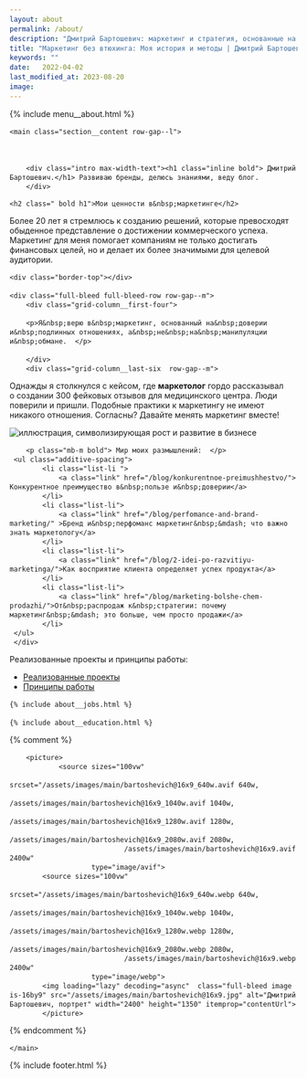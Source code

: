 ```yaml
---
layout: about
permalink: /about/
description: "Дмитрий Бартошевич: маркетинг и стратегия, основанные на уникальных отличиях и доверии. Узнайте больше о моей профессиональной истории здесь." 
title: "Маркетинг без втюхинга: Моя история и методы | Дмитрий Бартошевич"
keywords: ""
date:   2022-04-02
last_modified_at: 2023-08-20
image:
---
```



<div class="body__container">
  
  {% include menu__about.html %}

 <div itemscope itemtype="https://schema.org/AboutPage">
    <div itemprop="author" itemscope itemtype="https://schema.org/LocalBusiness">
    <meta itemprop="name" content="Дмитрий Бартошевич">
    <meta itemprop="description" content="консультант по маркетингу и стратегии">
    <meta itemprop="email" content="dmitry@bartoshevich">
    <meta itemprop="telephone" content="+375297753340">
     <link itemprop="sameAs" href="https://bartoshevich.by/">
      <link itemprop="sameAs" href="https://www.linkedin.com/in/bartoshevich">
      <link itemprop="sameAs" href="https://www.facebook.com/bartoshevichby/">
      <link itemprop="sameAs" href="https://twitter.com/dbartoshevich">
      <link itemprop="sameAs" href="https://t.me/bartoshevich">
    <div itemprop="address" itemscope itemtype="https://schema.org/PostalAddress">
        <meta itemprop="streetAddress" content="ул. Ольшевского, 22">
        <meta itemprop="addressLocality" content="Минск, Беларусь">
        <meta itemprop="postalCode" content="220073">
    </div>
    <meta itemprop="priceRange" content="$$"> 
    <meta itemprop="openingHours" content="Пн-Сб 09:00-18:00">
    <link itemprop="image" href="/assets/images/main/bartoshevich@16x9.jpg">
    <link itemprop="image" href="/assets/images/main/bartoshevich@4x3.jpg">
    <link itemprop="image" href="/assets/images/main/bartoshevich@1x1.jpg">
  </div>



    <main class="section__content row-gap--l">
        


        <div class="intro max-width-text"><h1 class="inline bold"> Дмитрий Бартошевич.</h1> Развиваю бренды, делюсь знаниями, веду блог. 
        </div>



<section class="full-bleed  row-gap--m">
    

    <h2 class=" bold h1">Мои ценности в&nbsp;маркетинге</h2>
<p>Более 20&nbsp;лет я&nbsp;стремлюсь к&nbsp;созданию решений, которые превосходят обыденное представление о&nbsp;достижении коммерческого успеха. Маркетинг для меня помогает компаниям не&nbsp;только достигать финансовых целей, но&nbsp;и&nbsp;делает их&nbsp;более значимыми для целевой аудитории. </p>
 
    
    <div class="border-top"></div>   
    
    <div class="full-bleed full-bleed-row row-gap--m">
        <div class="grid-column__first-four">

        <p>Я&nbsp;верю в&nbsp;маркетинг, основанный на&nbsp;доверии и&nbsp;подлинных отношениях, а&nbsp;не&nbsp;на&nbsp;манипуляции и&nbsp;обмане.  </p>
 
        </div>
        <div class="grid-column__last-six  row-gap--m">
<p>Однажды я&nbsp;столкнулся с&nbsp;кейсом, где <b>маркетолог</b> гордо рассказывал о&nbsp;создании 300 фейковых отзывов для медицинского центра. Люди поверили и&nbsp;пришли. Подобные практики к&nbsp;маркетингу не&nbsp;имеют никакого отношения. Согласны? Давайте менять маркетинг вместе!</p>  
        </div>
    </div>



<div class="full-bleed"  itemprop="image" itemscope itemtype="http://schema.org/ImageObject">	
		<link itemprop="url" href="https://res.cloudinary.com/bartoshevich/image/upload/f_auto,q_auto/v1700939446/site/ef.png" />
    
 <img class="full-bleed image" sizes="100vw" 
			srcset="https://res.cloudinary.com/bartoshevich/image/upload/w_640/f_auto,q_auto/v1700939446/site/ef.png 640w,
			https://res.cloudinary.com/bartoshevich/image/upload/w_1200/f_auto,q_auto/v1700939446/site/ef.png 1200w,
      https://res.cloudinary.com/bartoshevich/image/upload/f_auto,q_auto/v1700939446/site/ef.png 1700w" 
      src="https://res.cloudinary.com/bartoshevich/image/upload/f_auto,q_auto/v1700939446/site/ef.png" alt="иллюстрация, символизирующая рост и развитие в бизнесе" width="1792" height="1024" itemprop="contentUrl"> 
</div>

<div class="full-bleed full-bleed-row row-gap--m">
<div class="grid-column__first-four row-gap--m">

        <p class="mb-m bold"> Мир моих размышлений:  </p>       
     <ul class="additive-spacing">
            <li class="list-li ">
                <a class="link" href="/blog/konkurentnoe-preimushhestvo/"> Конкурентное преимущество в&nbsp;пользе и&nbsp;доверии</a>    
            </li>
            <li class="list-li">
                <a class="link" href="/blog/perfomance-and-brand-marketing/" >Бренд и&nbsp;перфоманс маркетинг&nbsp;&mdash; что важно знать маркетологу</a>      
            </li>
            <li class="list-li">
                <a class="link" href="/blog/2-idei-po-razvitiyu-marketinga/">Как восприятие клиента определяет успех продукта</a>      
            </li>
            <li class="list-li">
                <a class="link" href="/blog/marketing-bolshe-chem-prodazhi/">От&nbsp;распродаж к&nbsp;стратегии: почему маркетинг&nbsp;&mdash; это больше, чем просто продажи</a>      
            </li>
     </ul>
     </div>
 <div class="grid-column__last-six  row-gap--m">
         <p class="mb-m bold">
 Реализованные проекты и&nbsp;принципы работы:
     </p>       
     <ul class="additive-spacing">
            <li class="list-li ">
                <a class="link" href="/cases/" > Реализованные проекты</a>    
            </li>
            <li class="list-li ">
                <a class="link" href="/contact/#principles-of-work" > Принципы работы</a>    
            </li>
     </ul> 
     </div>
     </div>
   



</section>





    {% include about__jobs.html %}
   
    {% include about__education.html %}


   




{% comment %}

        <picture>
                <source sizes="100vw" 
                        srcset="/assets/images/main/bartoshevich@16x9_640w.avif 640w,
                                /assets/images/main/bartoshevich@16x9_1040w.avif 1040w,
                                /assets/images/main/bartoshevich@16x9_1280w.avif 1280w,
                                /assets/images/main/bartoshevich@16x9_2080w.avif 2080w,
                                /assets/images/main/bartoshevich@16x9.avif 2400w" 
                        type="image/avif"> 
            <source sizes="100vw" 
                        srcset="/assets/images/main/bartoshevich@16x9_640w.webp 640w,
                                /assets/images/main/bartoshevich@16x9_1040w.webp 1040w,
                                /assets/images/main/bartoshevich@16x9_1280w.webp 1280w,
                                /assets/images/main/bartoshevich@16x9_2080w.webp 2080w,
                                /assets/images/main/bartoshevich@16x9.webp 2400w" 
                        type="image/webp">
            <img loading="lazy" decoding="async"  class="full-bleed image is-16by9" src="/assets/images/main/bartoshevich@16x9.jpg" alt="Дмитрий Бартошевич, портрет" width="2400" height="1350" itemprop="contentUrl">  
            </picture>
{% endcomment %}

   
           
            
      

    </main>
</div>

{% include footer.html %}
</div>



